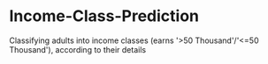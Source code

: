 # Income-Class-Prediction
Classifying adults into income classes (earns '>50 Thousand'/'&lt;=50 Thousand'), according to their details

